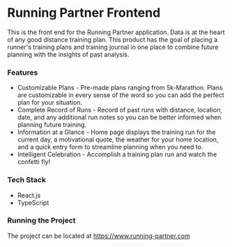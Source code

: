 # Running Partner Frontend
This is the front end for the Running Partner application. Data is at the heart of any good distance training plan. This product has the goal of placing a runner's training plans and training journal in one place to combine future planning with the insights of past analysis.

### Features
- Customizable Plans - Pre-made plans ranging from 5k-Marathon. Plans are customizable in every sense of the word so
you can add the perfect plan for your situation.
- Complete Record of Runs - Record of past runs with distance, location, date, and any additional run notes so you can 
be better informed when planning future training.
- Information at a Glance - Home page displays the training run for the current day, a motivational quote, the weather
for your home location, and a quick entry form to streamline planning when you need to.
- Intelligent Celebration - Accomplish a training plan run and watch the confetti fly!


### Tech Stack
- React.js
- TypeScript

### Running the Project
The project can be located at https://www.running-partner.com
